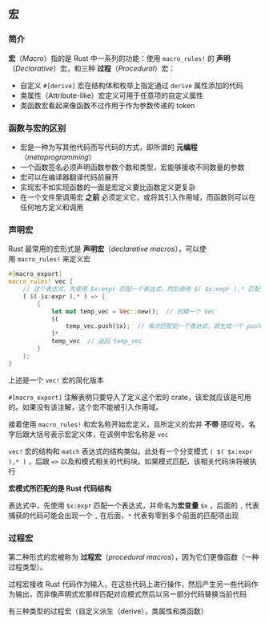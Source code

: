 ## 宏

### 简介

**宏**（_Macro_）指的是 Rust 中一系列的功能：使用 `macro_rules!` 的 **声明**（_Declarative_）宏，和三种 **过程**（_Procedural_）宏：

-   自定义 `#[derive]` 宏在结构体和枚举上指定通过 `derive` 属性添加的代码
-   类属性（Attribute-like）宏定义可用于任意项的自定义属性
-   类函数宏看起来像函数不过作用于作为参数传递的 token

### 函数与宏的区别

- 宏是一种为写其他代码而写代码的方式，即所谓的 **元编程**（_metaprogramming_）
- 一个函数签名必须声明函数参数个数和类型，宏能够接收不同数量的参数
- 宏可以在编译器翻译代码前展开
- 实现宏不如实现函数的一面是宏定义要比函数定义更复杂
- 在一个文件里调用宏 **之前** 必须定义它，或将其引入作用域，而函数则可以在任何地方定义和调用

### 声明宏

Rust 最常用的宏形式是 **声明宏**（_declarative macros_），可以使用 `macro_rules!` 来定义宏

```rust
#[macro_export]
macro_rules! vec {
	// 这个表达式，先使用 $x:expr 匹配一个表达式，然后使用 $( $x:expr ),* 匹配多个表达式，最后使用 { ... } 匹配一个代码块
	( $( $x:expr ),* ) => {  
		{
			let mut temp_vec = Vec::new();  // 创建一个 Vec
			$(
				temp_vec.push($x);  // 每次匹配到一个表达式，就生成一个 push 语句
			)*
			temp_vec  // 返回 temp_vec
		}
	};
}
```

上述是一个 `vec!` 宏的简化版本

`#[macro_export]` 注解表明只要导入了定义这个宏的 crate，该宏就应该是可用的。如果没有该注解，这个宏不能被引入作用域。

接着使用 `macro_rules!` 和宏名称开始宏定义，且所定义的宏并 **不带** 感叹号。名字后跟大括号表示宏定义体，在该例中宏名称是 `vec`

`vec!` 宏的结构和 `match` 表达式的结构类似。此处有一个分支模式 `( $( $x:expr ),* )` ，后跟 `=>` 以及和模式相关的代码块。如果模式匹配，该相关代码块将被执行

**宏模式所匹配的是 Rust 代码结构**

表达式中，先使用 `$x:expr` 匹配一个表达式，并命名为**宏变量** `$x` ，后面的 `,` 代表捕获的代码可能会出现一个 `,` 在后面，`*` 代表有零到多个前面的匹配项出现

### 过程宏

第二种形式的宏被称为 **过程宏**（_procedural macros_），因为它们更像函数（一种过程类型）。

过程宏接收 Rust 代码作为输入，在这些代码上进行操作，然后产生另一些代码作为输出，而非像声明式宏那样匹配对应模式然后以另一部分代码替换当前代码

有三种类型的过程宏（自定义派生（derive），类属性和类函数）

